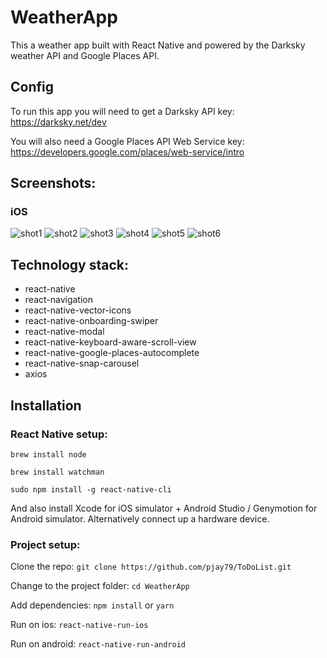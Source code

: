 # WeatherApp

This a weather app built with React Native and powered by the Darksky weather API and Google Places API.

## Config

To run this app you will need to get a Darksky API key:
https://darksky.net/dev

You will also need a Google Places API Web Service key:
https://developers.google.com/places/web-service/intro

## Screenshots:

### iOS

![shot1](https://user-images.githubusercontent.com/14052885/36338180-6ca5b502-13fc-11e8-9a86-638ebdc5019d.png)
![shot2](https://user-images.githubusercontent.com/14052885/36338181-6cffe77a-13fc-11e8-8c46-8954c51a2b4d.png)
![shot3](https://user-images.githubusercontent.com/14052885/36338182-6d3e6ca2-13fc-11e8-8072-481d8c9e53c8.png)
![shot4](https://user-images.githubusercontent.com/14052885/36338183-6d7705d0-13fc-11e8-9b0c-98f2c91cb46b.png)
![shot5](https://user-images.githubusercontent.com/14052885/36338184-6dc63a06-13fc-11e8-9cb9-f40b49ddeb07.png)
![shot6](https://user-images.githubusercontent.com/14052885/36338185-6e14bbf4-13fc-11e8-9890-792526c6f6ba.png)

## Technology stack:

* react-native
* react-navigation
* react-native-vector-icons
* react-native-onboarding-swiper
* react-native-modal
* react-native-keyboard-aware-scroll-view
* react-native-google-places-autocomplete
* react-native-snap-carousel
* axios

## Installation

### React Native setup:

`brew install node`

`brew install watchman`

`sudo npm install -g react-native-cli`

And also install Xcode for iOS simulator + Android Studio / Genymotion for Android simulator. Alternatively connect up a hardware device.

### Project setup:

Clone the repo:
`git clone https://github.com/pjay79/ToDoList.git`

Change to the project folder:
`cd WeatherApp`

Add dependencies:
`npm install` or `yarn`

Run on ios:
`react-native-run-ios`

Run on android:
`react-native-run-android`
